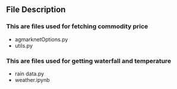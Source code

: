 ## File Description

### This are files used for fetching commodity price
- agmarknetOptions.py
- utils.py

### This are files used for getting waterfall and temperature
- rain data.py
- weather.ipynb